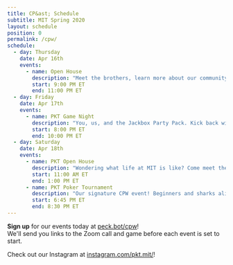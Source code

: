 ```yaml
---
title: CP&ast; Schedule
subtitle: MIT Spring 2020
layout: schedule
position: 0
permalink: /cpw/
schedule:
  - day: Thursday
    date: Apr 16th
    events:
      - name: Open House
        description: "Meet the brothers, learn more about our community, and ask us anything you're curious about at the PKT Open House!"
        start: 9:00 PM ET
        end: 11:00 PM ET
  - day: Friday
    date: Apr 17th
    events:
      - name: PKT Game Night
        description: "You, us, and the Jackbox Party Pack. Kick back with the brothers of Phi Kappa Theta for some party games and a good time!"
        start: 8:00 PM ET
        end: 10:00 PM ET
  - day: Saturday
    date: Apr 18th
    events:
      - name: PKT Open House
        description: "Wondering what life at MIT is like? Come meet the brothers of Phi Kappa Theta and learn more about anything you're curious about, or ask us about our neighbor, Julian Edelman."
        start: 11:00 AM ET
        end: 1:00 PM ET
      - name: PKT Poker Tournament
        description: "Our signature CPW event! Beginners and sharks alike are welcome; we'll teach you how to play or let you get right to it. Prizes: gaming monitor, Bluetooth speaker, Echo dot."
        start: 6:45 PM ET
        end: 8:30 PM ET
---
```

<p class="text-center"><strong>Sign up</strong> for our events today at <a href="https://peck.bot/cpw" target="_blank">peck.bot/cpw</a>!<br>We'll send you links to the Zoom call and game before each event is set to start.</p>

<p class="text-center">Check out our Instagram at <a href="https://peck.bot/instagram" target="_blank">instagram.com/pkt.mit/</a>!</p>

[//]: # (<p class="text-center">Call <strong>317-PKT-RIDE</strong> for a ride to our house during CPW!</p>, COMMENTED FOR VIRTUAL CPW, UNCOMMENT FOR REGULAR CPW)

